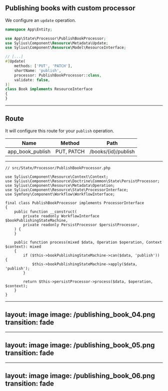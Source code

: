 ## Publishing books with custom processor

<v-clicks>

We configure an `update` operation.

```php {all|8-13|8-13,4|9|10|11|11,3|12}
namespace App\Entity;

use App\State\Processor\PublishBookProcessor;
use Sylius\Component\Resource\Metadata\Update;
use Sylius\Component\Resource\Model\ResourceInterface;

// [...]
#[Update(
    methods: ['PUT', 'PATCH'],
    shortName: 'publish',
    processor: PublishBookProcessor::class,
    validate: false,
)]
class Book implements ResourceInterface
{
}

```

</v-clicks>

---

## Route

<v-clicks>

It will configure this route for your `publish` operation.

| Name              | Method     | Path                |
|-------------------|------------|---------------------|
| app_book_publish  | PUT, PATCH | /books/{id}/publish |      


</v-clicks>


---

```php{all|9|9,6|12|12,7|13|13,4|17|19|20|23}
// src/State/Processor/PublishBookProcessor.php

use Sylius\Component\Resource\Context\Context;
use Sylius\Component\Resource\Doctrine\Common\State\PersistProcessor;
use Sylius\Component\Resource\Metadata\Operation;
use Sylius\Component\Resource\State\ProcessorInterface;
use Symfony\Component\Workflow\WorkflowInterface;

final class PublishBookProcessor implements ProcessorInterface
{
    public function __construct(
        private readonly WorkflowInterface $bookPublishingStateMachine,
        private readonly PersistProcessor $persistProcessor,
    ) {
    }

    public function process(mixed $data, Operation $operation, Context $context): mixed
    {
        if ($this->bookPublishingStateMachine->can($data, 'publish')) {
            $this->bookPublishingStateMachine->apply($data, 'publish');
        }

        return $this->persistProcessor->process($data, $operation, $context);
    }
}

```

---
layout: image
image: /publishing_book_04.png
transition: fade
---

---
layout: image
image: /publishing_book_05.png
transition: fade
---

---
layout: image
image: /publishing_book_06.png
transition: fade
---
